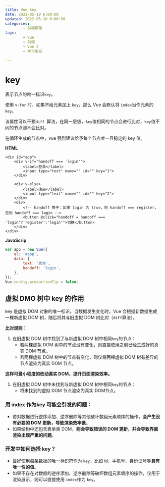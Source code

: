 ```yaml
---
title: Vue key
date: 2022-05-10 6:00:00
updated: 2022-05-10 6:00:00
categories:
        - 前端框架
tags:
        - Vue
        - 前端
        - Vue 2
        - 学习笔记

---
```


# key

表示节点的唯一标识`key`。

使用 `v-for` 时，如果不给元素加上 `key`，那么 Vue 会默认将 `index`当作元素的`key`。

该属性可以干预`diff `算法，在同一层级，`key`值相同的节点会进行比对，`key`值不同的节点则不会比对。

在循环生成的节点中，vue 强烈建议给予每个节点唯一且稳定的 key 值。

**HTML**

```vue
<div id="app">
    <div v-if="handoff === 'login'">
        <label>登录</label>
        <input type="text" name="" id="" key="1">
    </div>

    <div v-else>
        <label>注册</label>
        <input type="text" name="" id="" key="2">
    </div>
    <div>
        <!-- handoff 等于：如果 login 为 true，则 handoff === register，否则 handoff === login -->
        <button @click="handoff = handoff === 'login'?'register':'login'">切换</button>
    </div>
</div>
```

**JavaScrip**

```js
var app = new Vue({
	el: '#app',
	data: {
		text: '表单',
		handoff: 'login',
	},
});
Vue.config.productionTip = false;

```

## 虚拟 DMO 树中 key 的作用

key 是虚拟 DOM 对象的唯一标识，当数据发生变化时，Vue 会根据新数据生成一棵新虚拟 DOM 树，随后将其与旧虚拟 DOM 树比对（`diff`算法）。

**比对规则：**

1. 在旧虚拟 DOM 树中找到了与新虚拟 DOM 树中相同`key`的节点：
   - 若两棵虚拟 DOM 树中的节点没有变化，则直接使用之前已经生成好的真实 DOM 节点。
   - 若两棵虚拟 DOM 树中的节点有变化，则仅将两棵虚拟 DOM  树有差异的节点渲染为真实 DOM 节点。

**这样可最小程度的改动真实 DOM，提升页面渲染效率。**

1. 在旧虚拟 DOM 树中未找到与新虚拟 DOM 树中相同`key`的节点：
   - 将未找到的虚拟 DOM 节点渲染为真实 DOM节点。

### 用 index 作为key 可能会引发的问题：

- 若对数据进行逆序添加、逆序删除等其他破坏数组元素顺序的操作，**会产生没有必要的 DOM 更新，导致渲染效率低**。
- 如果结构中还包含表单类 DOM，**则会导致错误的 DOM 更新，并会导致界面渲染出现严重的问题**。

### 开发中如何选择 key？

- 最好使用每条数据的唯一标识符作为 `key`，比如 id、手机号、身份证号等**具有唯一性的值**。
- 如果不存在对数据的逆序添加、逆序删除等破坏数组元素顺序的操作，仅用于渲染展示，则可以直接使用 `index`作为 `key`。



